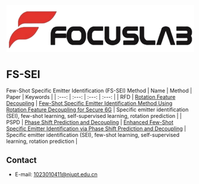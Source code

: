 ![FocusLab](https://github.com/IcedWatermelonJuice/P3MC/blob/main/FocusLab_Logo.png)
# FS-SEI
Few-Shot Specific Emitter Identification (FS-SEI) Method 
| Name | Method | Paper | Keywords |
| :---: | :---: | :---: | :---: |
| RFD | [Rotation Feature Decoupling](./Rotation-Feature-Decoupling) | [Few-Shot Specific Emitter Identification Method Using Rotation Feature Decoupling for Secure 6G](https://ieeexplore.ieee.org/document/10419686) | Specific emitter identification (SEI), few-shot learning, self-supervised learning, rotation prediction |
| PSPD | [Phase Shift Prediction and Decoupling](./PSPD) | [Enhanced Few-Shot Specific Emitter Identification via Phase Shift Prediction and Decoupling](https://ieeexplore.ieee.org/document/10614374) | Specific emitter identification (SEI), few-shot learning, self-supervised learning, rotation prediction |

## Contact
* E-mail: [1023010411@njupt.edu.cn](mailto:1023010411@njupt.edu.cn)
